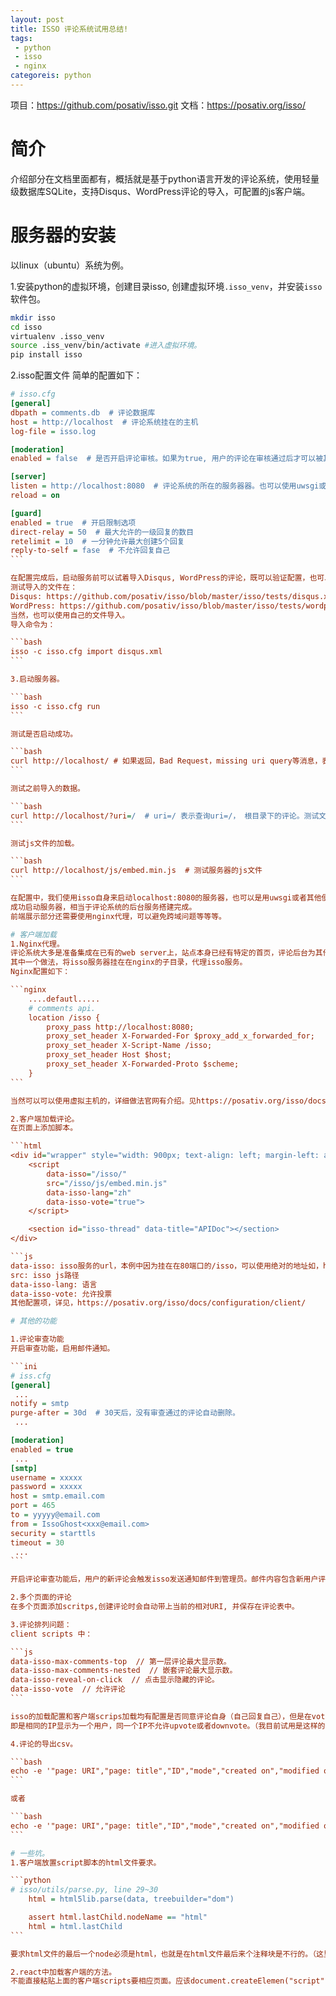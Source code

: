 ```yaml
---
layout: post
title: ISSO 评论系统试用总结!
tags:
 - python
 - isso
 - nginx
categoreis: python
---
```


项目：https://github.com/posativ/isso.git
文档：https://posativ.org/isso/

# 简介

介绍部分在文档里面都有，概括就是基于python语言开发的评论系统，使用轻量级数据库SQLite，支持Disqus、WordPress评论的导入，可配置的js客户端。

# 服务器的安装
以linux（ubuntu）系统为例。

1.安装python的虚拟环境，创建目录isso, 创建虚拟环境`.isso_venv`，并安装`isso`软件包。

```bash
mkdir isso
cd isso
virtualenv .isso_venv
source .iss_venv/bin/activate #进入虚拟环境。
pip install isso
```

2.isso配置文件
简单的配置如下：

````ini
# isso.cfg
[general]
dbpath = comments.db  # 评论数据库
host = http://localhost  # 评论系统挂在的主机
log-file = isso.log

[moderation]
enabled = false  # 是否开启评论审核。如果为true, 用户的评论在审核通过后才可以被其他用户看到。简单服务器可以向disabled = false。

[server]
listen = http://localhost:8080  # 评论系统的所在的服务器器。也可以使用uwsgi或者其他工具启动服务器。详情见官方文档描述。
reload = on

[guard]
enabled = true  # 开启限制选项
direct-relay = 50  # 最大允许的一级回复的数目
retelimit = 10  # 一分钟允许最大创建5个回复
reply-to-self = fase  # 不允许回复自己
```

在配置完成后，启动服务前可以试着导入Disqus, WordPress的评论，既可以验证配置，也可以为后面提供测试数据。
测试导入的文件在：
Disqus: https://github.com/posativ/isso/blob/master/isso/tests/disqus.xml
WordPress: https://github.com/posativ/isso/blob/master/isso/tests/wordpress.xml
当然，也可以使用自己的文件导入。
导入命令为：

```bash
isso -c isso.cfg import disqus.xml
```

3.启动服务器。

```bash
isso -c isso.cfg run
```

测试是否启动成功。

```bash
curl http://localhost/ # 如果返回，Bad Request，missing uri query等消息，表示服务启动成功。
```

测试之前导入的数据。

```bash
curl http://localhost/?uri=/  # uri=/ 表示查询uri=/， 根目录下的评论。测试文件Disqus.xml中的正是根目录下的评论。
```

测试js文件的加载。

```bash
curl http://localhost/js/embed.min.js  # 测试服务器的js文件
```

在配置中，我们使用isso自身来启动localhost:8080的服务器，也可以是用uwsgi或者其他便于管理的启动工具，来管理服务器。
成功启动服务器，相当于评论系统的后台服务搭建完成。
前端展示部分还需要使用nginx代理，可以避免跨域问题等等等。

# 客户端加载
1.Nginx代理。
评论系统大多是准备集成在已有的web server上，站点本身已经有特定的首页，评论后台为其他提供API服务即可。
其中一个做法，将isso服务器挂在在nginx的子目录，代理isso服务。
Nginx配置如下：

```nginx
	....defautl.....
	# comments api.
	location /isso {
		proxy_pass http://localhost:8080;
		proxy_set_header X-Forwarded-For $proxy_add_x_forwarded_for;
        proxy_set_header X-Script-Name /isso;
        proxy_set_header Host $host;
        proxy_set_header X-Forwarded-Proto $scheme;
	}
```

当然可以可以使用虚拟主机的，详细做法官网有介绍。见https://posativ.org/isso/docs/quickstart/#id3

2.客户端加载评论。
在页面上添加脚本。

```html
<div id="wrapper" style="width: 900px; text-align: left; margin-left: auto; margin-right: auto;">
    <script 
    	data-isso="/isso/"
        src="/isso/js/embed.min.js"
        data-isso-lang="zh"
        data-isso-vote="true">
    </script>

    <section id="isso-thread" data-title="APIDoc"></section>
</div>

```js
data-isso: isso服务的url，本例中因为挂在在80端口的/isso，可以使用绝对的地址如，http://exampe.tld/isso/
src: isso js路径
data-isso-lang: 语言
data-isso-vote: 允许投票
其他配置项，详见，https://posativ.org/isso/docs/configuration/client/

# 其他的功能

1.评论审查功能
开启审查功能，启用邮件通知。

```ini
# iss.cfg
[general]
 ...
notify = smtp
purge-after = 30d  # 30天后，没有审查通过的评论自动删除。
 ...

[moderation]
enabled = true
 ...
[smtp]
username = xxxxx
password = xxxxx
host = smtp.email.com
port = 465
to = yyyyy@email.com
from = IssoGhost<xxx@email.com>
security = starttls
timeout = 30
 ...
```

开启评论审查功能后，用户的新评论会触发isso发送通知邮件到管理员。邮件内容包含新用户评论信息，删除评论的链接和激活评论的链接。审查通过的评论才能被其他用户看到。

2.多个页面的评论
在多个页面添加scritps,创建评论时会自动带上当前的相对URI, 并保存在评论表中。

3.评论排列问题：
client scripts 中：

```js
data-isso-max-comments-top  // 第一层评论最大显示数。
data-isso-max-comments-nested  // 嵌套评论最大显示数。
data-isso-reveal-on-click  // 点击显示隐藏的评论。
data-isso-vote  // 允许评论
```

isso的加载配置和客户端scrips加载均有配置是否同意评论自身（自己回复自己），但是在vote（投票）上，却是不可以自己给自己投票。
即是相同的IP显示为一个用户，同一个IP不允许upvote或者downvote。（我目前试用是这样的情况）。

4.评论的导出csv。

```bash
echo -e '"page: URI","page: title","ID","mode","created on","modified on","author: name","author: email","author: website","author: IP","likes","dislikes","voters","text"\n'"$(sqlite3 comments.db -csv 'SELECT threads.uri, threads.title, comments.id, comments.mode, datetime(comments.created, "unixepoch", "localtime"), datetime(comments.modified, "unixepoch", "localtime"), comments.author, comments.email, comments.website, comments.remote_addr, comments.likes, comments.dislikes, comments.voters,comments.text FROM comments INNER JOIN threads ON comments.tid=threads.id')" > export.csv
```

或者

```bash
echo -e '"page: URI","page: title","ID","mode","created on","modified on","author: name","author: email","author: website","author: IP","likes","dislikes","voters","text"\n'"$(sqlite3 /path/to/your/isso.db -csv 'SELECT threads.uri, threads.title, comments.id, comments.mode, comments.created, comments.modified, comments.author, comments.email, comments.website, comments.remote_addr, comments.likes, comments.dislikes, comments.voters,comments.text FROM comments INNER JOIN threads ON comments.tid=threads.id')" > export.csv
```

# 一些坑。
1.客户端放置script脚本的html文件要求。

```python
# isso/utils/parse.py, line 29~30
    html = html5lib.parse(data, treebuilder="dom")

    assert html.lastChild.nodeName == "html"
    html = html.lastChild
```

要求html文件的最后一个node必须是html，也就是在html文件最后来个注释块是不行的。（这里还没有弄懂为什么）

2.react中加载客户端的方法。
不能直接粘贴上面的客户端scripts要相应页面。应该document.createElemen("script"),document.createElement("section"),并给之赋予相对应的属性，"isso-thread", "src", "data-isso", "data-isso-lang", "data-isso-vote"等。
